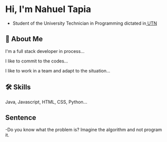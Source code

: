 
# Hi, I'm Nahuel Tapia






- Student of the University Technician in Programming dictated in[ UTN](https://www.frsr.utn.edu.ar/)






## 🚀 About Me

I'm a full stack developer in process...

I like to commit to the codes...

I like to work in a team and adapt to the situation...


## 🛠 Skills
Java, Javascript, HTML, CSS, Python...

## Sentence

-Do you know what the problem is? Imagine the algorithm and not program it.
